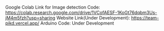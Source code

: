 Google Colab Link for Image detection Code: https://colab.research.google.com/drive/1VCofAESF-1KoGt76dqbm3Us-jM4m5fzh?usp=sharing
Website Link(Under Development): https://team-pikd.vercel.app/
Arduino Code: Under Development

